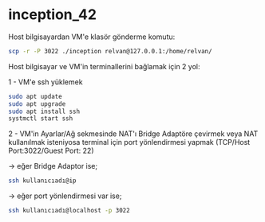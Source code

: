 # inception_42

Host bilgisayardan VM'e klasör gönderme komutu:

```bash
scp -r -P 3022 ./inception relvan@127.0.0.1:/home/relvan/
```

Host bilgisayar ve VM'in terminallerini bağlamak için 2 yol:

1 - VM'e ssh yüklemek
```bash
sudo apt update
sudo apt upgrade
sudo apt install ssh
systmctl start ssh
```

2 - VM'in Ayarlar/Ağ sekmesinde NAT'ı Bridge Adaptöre çevirmek veya NAT kullanılmak isteniyosa terminal için port yönlendirmesi yapmak (TCP/Host Port:3022/Guest Port: 22)

-> eğer Bridge Adaptor ise;

```bash
ssh kullanıcıadı@ip
```

-> eğer port yönlendirmesi var ise;

```bash
ssh kullanıcıadı@localhost -p 3022
```
